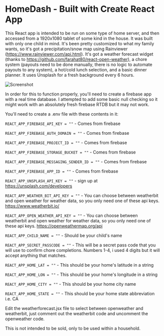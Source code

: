 # HomeDash - Built with Create React App

This React app is intended to be run on some type of home server, and then accessed from a 1920x1080 tablet of some kind in the house. It was built with only one child in mind. It's been pretty customized to what my family wants, so it's got a precipitation/snow map using Rainviewer (https://www.rainviewer.com/api.html). It's got a weather forecast widget (thanks to https://github.com/farahat80/react-open-weather), a chore system (payouts need to be done manually, there is no logic to automate payouts to any system), a hot/cold lunch selection, and a basic dinner planner. It uses Unsplash for a fresh background every 6 hours.

![Screenshot](screenshot.png?raw=true)

In order for this to function properly, you'll need to create a firebase app with a real time database. I attempted to add some basic null checking so it might work with an absolutely fresh firebase RTDB but it may not work.

You'll need to create a .env file with these contents in it:

`REACT_APP_FIREBASE_API_KEY = ""` - Comes from firebase

`REACT_APP_FIREBASE_AUTH_DOMAIN = ""` - Comes from firebase

`REACT_APP_FIREBASE_PROJECT_ID = ""` - Comes from firebase

`REACT_APP_FIREBASE_STORAGE_BUCKET = ""` - Comes from firebase

`REACT_APP_FIREBASE_MESSAGING_SENDER_ID = ""` - Comes from firebase

`REACT_APP_FIREBASE_APP_ID = ""` - Comes from firebase

`REACT_APP_UNSPLASH_API_KEY = ""` - sign up at https://unsplash.com/developers

`REACT_APP_WEATHER_BIT_API_KEY = ""` - You can choose between weatherbit and open weather for weather data, so you only need one of these api keys. https://www.weatherbit.io/

`REACT_APP_OPEN_WEATHER_API_KEY = ""` - You can choose between weatherbit and open weather for weather data, so you only need one of these api keys. https://openweathermap.org/api

`REACT_APP_CHILD_NAME = ""` - Should be your child's name

`REACT_APP_SECRET_PASSCODE = ""` - This will be a secret pass code that you will use to confirm chore completions. Numbers 1-4, i used 4 digits but it will accept anything that matches.

`REACT_APP_HOME_LAT = ""` - This should be your home's latitude in a string

`REACT_APP_HOME_LON = ""` - This should be your home's longitude in a string

`REACT_APP_HOME_CITY = ""` - This should be your home city name

`REACT_APP_HOME_STATE = ""` - This should be your home state abbreviation i.e. CA


Edit the weatherforecast.jsx file to select between openweather and weatherbit, just comment out the weatherbit code and uncomment the openweather code.

This is not intended to be sold, only to be used within a household.
